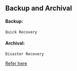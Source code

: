## Backup and Archival

#### Backup:
    Quick Recovery

#### Archival:
    Disaster Recovery

[Refer here](https://directdevops.blog/2019/12/01/azure-classroom-series-01-dec-2019/)

